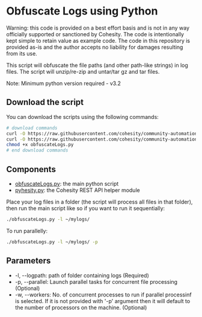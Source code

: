 # Obfuscate Logs using Python

Warning: this code is provided on a best effort basis and is not in any way officially supported or sanctioned by Cohesity. The code is intentionally kept simple to retain value as example code. The code in this repository is provided as-is and the author accepts no liability for damages resulting from its use.

This script will obfuscate the file paths (and other path-like strings) in log files. The script will unzip/re-zip and untar/tar gz and tar files.

Note: Minimum python version required - v3.2

## Download the script

You can download the scripts using the following commands:

```bash
# download commands
curl -O https://raw.githubusercontent.com/cohesity/community-automation-samples/main/python/obfuscateLogs/obfuscateLogs.py
curl -O https://raw.githubusercontent.com/cohesity/community-automation-samples/main/python/pyhesity.py
chmod +x obfuscateLogs.py
# end download commands
```

## Components

* [obfuscateLogs.py](https://raw.githubusercontent.com/cohesity/community-automation-samples/main/python/obfuscateLogs/obfuscateLogs.py): the main python script
* [pyhesity.py](https://raw.githubusercontent.com/cohesity/community-automation-samples/main/python/pyhesity.py): the Cohesity REST API helper module

Place your log files in a folder (the script will process all files in that folder), then run the main script like so if you want to run it sequentially:

```bash
./obfuscateLogs.py -l ~/mylogs/
```

To run parallelly:
```bash
./obfuscateLogs.py -l ~/mylogs/ -p
```

## Parameters

* -l, --logpath: path of folder containing logs (Required)
* -p, --parallel: Launch parallel tasks for concurrent file processing (Optional)
* -w, --workers: No. of concurrent processes to run if parallel processinf is selected. If it is not provided with '-p' argument then it will default to the number of processors on the machine.  (Optional)
